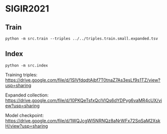 # SIGIR2021


## Train

```
python -m src.train --triples ../../triples.train.small.expanded.tsv
```

## Index
``` 
python -m src.index
```

Training triples:
https://drive.google.com/file/d/1SlVfdqdtAjbf7T0tnaZ7As3esLf9s1TZ/view?usp=sharing

Expanded collection:
https://drive.google.com/file/d/10PKQeTsfxQclVlQs6dYDPyg6vaMR4cUX/view?usp=sharing

Model checkpoint:
https://drive.google.com/file/d/1WQJcgWI5NRNQz8aNrWFx72SqSaM2XskH/view?usp=sharing

